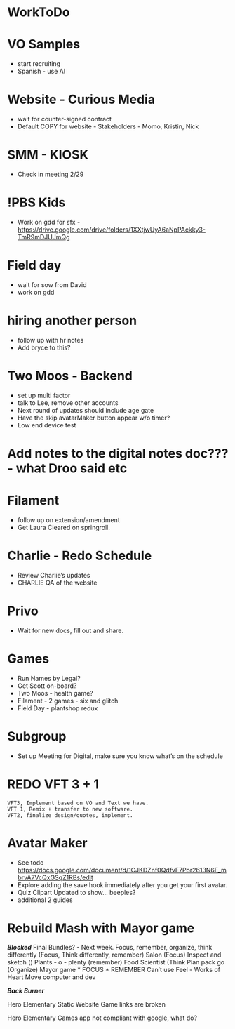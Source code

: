 # WorkToDo

# VO Samples
* start recruiting 
* Spanish - use AI

# Website - Curious Media
* wait for counter-signed contract
* Default COPY for website - Stakeholders - Momo, Kristin, Nick

# SMM - KIOSK
* Check in meeting 2/29

# !PBS Kids 
* Work on gdd for sfx - https://drive.google.com/drive/folders/1XXtjwUyA6aNpPAckky3-TmR9mDJUJmQg

# Field day
* wait for sow from David
* work on gdd

# hiring another person
* follow up with hr notes
* Add bryce to this?

# Two Moos - Backend
* set up multi factor
* talk to Lee, remove other accounts
* Next round of updates should include age gate
* Have the skip avatarMaker button appear w/o timer?
* Low end device test

# Add notes to the digital notes doc??? - what Droo said etc

# Filament
* follow up on extension/amendment
* Get Laura Cleared on springroll.

# Charlie - Redo Schedule
* Review Charlie’s updates
* CHARLIE QA of the website

# Privo
* Wait for new docs, fill out and share.

# Games
* Run Names by Legal?
* Get Scott on-board?
* Two Moos - health game?
* Filament - 2 games - six and glitch
* Field Day - plantshop redux

# Subgroup
* Set up Meeting for Digital, make sure you know what’s on the schedule

# REDO VFT 3 + 1
	VFT3, Implement based on VO and Text we have.
	VFT 1, Remix + transfer to new software.
	VFT2, finalize design/quotes, implement.

# Avatar Maker 	
* See todo https://docs.google.com/document/d/1CJKDZnf0QdfvF7Por2613N6F_mbrvA7VcQxGSqZ1RBs/edit 
* Explore adding the save hook immediately after you get your first avatar. 
* Quiz Clipart Updated to show… beeples?
* additional 2 guides

# Rebuild Mash with Mayor game

***Blocked***
Final Bundles? - Next week.
	Focus, remember, organize, think differently 
		(Focus, Think differently, remember)
	Salon (Focus)
	Inspect and sketch ()
	Plants - o - plenty (remember)
	Food Scientist (Think
 	Plan pack go (Organize)
	Mayor game
	* FOCUS
	* REMEMBER
	Can’t use 
		Feel - Works of Heart
		Move computer and dev


***Back Burner***

Hero Elementary Static Website
	Game links are broken

Hero Elementary Games app
	not compliant with google, what do?
